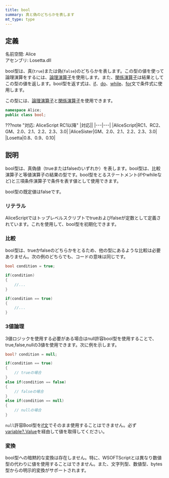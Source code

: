 ```yaml
---
title: bool
summary: 真と偽のどちらかを表します
mt_type: type
---
```

## 定義
名前空間: Alice<br/>
アセンブリ: Losetta.dll

bool型は、真(`true`)または偽(`false`)のどちらかを表します。この型の値を使って論理演算をするには、[論理演算子](../../general/operators/logical-operators.md)を使用します。また、[関係演算子](../../general/operators/relational-operators.md)は結果としてこの型の値を返します。bool型を返す式は、[if](../alice/if.md)、[do](../alice/do.md)、[while](../alice/while.md)、[for](../alice/for.md)文で条件式に使用します。

この型には、[論理演算子](../../general/operators/logical-operators.md)と[関係演算子](../../general/operators/relational-operators.md)を使用できます。

```cs title="AliceScript"
namespace Alice;
public class bool;
```

???note "対応: AliceScript RC1以降"
    |対応||
    |---|---|
    |AliceScript|RC1、RC2、GM、2.0、2.1、2.2、2.3、3.0|
    |AliceSister|GM、2.0、2.1、2.2、2.3、3.0|
    |Losetta|0.8、0.9、0.10|

## 説明
bool型は、真偽値（trueまたはfalseのいずれか）を表します。bool型は、比較演算子と等値演算子の結果の型です。bool型をとるステートメント(ifやwhileなど)と三項条件演算子で条件を表す値として使用できます。

bool型の既定値はfalseです。

### リテラル
AliceScriptではトップレベルスクリプトでtrueおよびfalseが定数として定義されています。これを使用して、bool型を初期化できます。

### 比較
bool型は、trueかfalseのどちらかをとるため、他の型にあるような比較は必要ありません。次の例のどちらでも、コードの意味は同じです。

```cs title="AliceScript"
bool condition = true;

if(condition)
{
    //...
}

if(condition == true)
{
    //...
}
```

### 3値論理
3値ロジックを使用する必要がある場合はnull許容bool型を使用することで、true,false,nullの3値を使用できます。次に例を示します。

```cs title="AliceScript"
bool? condition = null;

if(condition == true)
{
    // trueの場合
}
else if(condition == false)
{
    // falseの場合
}
else if(condition == null)
{
    // nullの場合
}
```

`null`許容Bool型を[if文](../alice/if.md)でそのまま使用することはできません。必ず[variable?.Value](../variable/value.md)を経由して値を取得してください。

### 変換
bool型への暗黙的な変換は存在しません。特に、WSOFTScriptとは異なり数値型の代わりに値を使用することはできません。また、文字列型、数値型、bytes型からの明示的変換がサポートされます。
